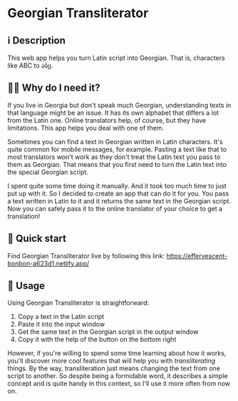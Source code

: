 # Georgian Transliterator

## ℹ️ Description

This web app helps you turn Latin script into Georgian. That is, characters like ABC to აბც.

## 🤷‍♂️ Why do I need it?

If you live in Georgia but don't speak much Georgian, understanding texts in that language might be an issue. It has its own alphabet that differs a lot from the Latin one. Online translators help, of course, but they have limitations. This app helps you deal with one of them.

Sometimes you can find a text in Georgian written in Latin characters. It's quite common for mobile messages, for example. Pasting a text like that to most translators won't work as they don't treat the Latin text you pass to them as Georgian. That means that you first need to turn the Latin text into the special Georgian script.

I spent quite some time doing it manually. And it took too much time to just put up with it. So I decided to create an app that can do it for you. You pass a text written in Latin to it and it returns the same text in the Georgian script. Now you can safely pass it to the online translator of your choice to get a translation!

## 🚀 Quick start

Find Georgian Transliterator live by following this link:
https://effervescent-bonbon-a623d1.netlify.app/

## 📖 Usage

Using Georgian Transliterator is straightforward:

1. Copy a text in the Latin script
2. Paste it into the input window
3. Get the same text in the Georgian script in the output window
4. Copy it with the help of the button on the bottom right

However, if you're willing to spend some time learning about how it works, you'll discover more cool features that will help you with _transliterating_ things. By the way, transliteration just means changing the text from one script to another. So despite being a formidable word, it describes a simple concept and is quite handy in this context, so I'll use it more often from now on.
